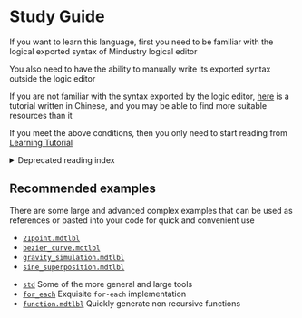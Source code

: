 # Study Guide
If you want to learn this language,
first you need to be familiar with the logical exported syntax of Mindustry logical editor

You also need to have the ability to manually write its exported syntax outside the logic editor

If you are not familiar with the syntax exported by the logic editor,
[here](https://github.com/A4-Tacks/learn-mindustry-logic) is a tutorial written in Chinese,
and you may be able to find more suitable resources than it

If you meet the above conditions, then you only need to start reading from [Learning Tutorial](./learn.md)

<details markdown='1'><summary>Deprecated reading index</summary>

## The following is the recommended reading order
> [`value.mdtlbl`](./value.mdtlbl)<br/>
> [`mult_line_string.mdtlbl`](./mult_line_string.mdtlbl)<br/>
> [`dexp.mdtlbl`](./dexp.mdtlbl)<br/>
> [`print.mdtlbl`](./print.mdtlbl)<br/>
> [`sets.mdtlbl`](./sets.mdtlbl)<br/>
> [`op.mdtlbl`](./op.mdtlbl)<br/>
> [`op_expr.mdtlbl`](./op_expr.mdtlbl)<br/>
> [`control.mdtlbl`](./control.mdtlbl)<br/>
> [`control_plus.mdtlbl`](./control_plus.mdtlbl)<br/>
> [`control_block.mdtlbl`](./control_block.mdtlbl)<br/>
> [`cmps.mdtlbl`](./cmps.mdtlbl)<br/>
> [`insert_sort.mdtlbl`](./insert_sort.mdtlbl)<br/>
> [`switch.mdtlbl`](./switch.mdtlbl)<br/>
> [`const.mdtlbl`](./const.mdtlbl)<br/>
> [`inline_block.mdtlbl`](./inline_block.mdtlbl)<br/>
> [`take.mdtlbl`](./take.mdtlbl)<br/>
> [`compiling_eval.mdtlbl`](./compiling_eval.mdtlbl)<br/>
> [`cmp_deps.mdtlbl`](./cmp_deps.mdtlbl)<br/>
> [`switch_append.mdtlbl`](./switch_append.mdtlbl)<br/>
> [`switch_catch.mdtlbl`](./switch_catch.mdtlbl)<br/>
> [`take2.mdtlbl`](./take2.mdtlbl)<br/>
> [`gswitch.mdtlbl`](./gswitch.mdtlbl)<br/>
> [`mul_takes_and_consts.mdtlbl`](./mul_takes_and_consts.mdtlbl)<br/>
> [`cmper.mdtlbl`](./cmper.mdtlbl)<br/>
> [`setres.mdtlbl`](./setres.mdtlbl)<br/>
> [`consted_dexp.mdtlbl`](./consted_dexp.mdtlbl)<br/>
> [`quick_dexp_take.mdtlbl`](./quick_dexp_take.mdtlbl)<br/>
> [`value_bind.mdtlbl`](./value_bind.mdtlbl)<br/>
> [`dexp_binder.mdtlbl`](./dexp_binder.mdtlbl)<br/>
> [`closured_value.mdtlbl`](./closured_value.mdtlbl)<br/>
> [`caller.mdtlbl`](./caller.mdtlbl)<br/>
> [`match.mdtlbl`](./match.mdtlbl)<br/>
> [`const_match.mdtlbl`](./const_match.mdtlbl)<br/>
> [`builtin_functions.mdtlbl`](./builtin_functions.mdtlbl)<br/>
> [`value_bind_ref.mdtlbl`](./value_bind_ref.mdtlbl)<br/>

If it is not listed in the above list,
you can watch it yourself after reading the above content.
The reading order can refer to the file creation order

There is also a [reference](./reference.md) manual,
You can read together with the above content

> [!WARNING]
> The version of the reference manual mentioned above is completely outdated.
> It may be useful for beginners, but advanced usage cannot constitute a language reference for use
>
> And the tutorial directory mentioned above is iterated step by step from ancient versions,
> and its style is very unsuitable for learning
>
> If you have any questions,
> it is recommended to ask directly in the issues and discussions

</details>

## Recommended examples
There are some large and advanced complex examples that can be used as references
or pasted into your code for quick and convenient use

- [`21point.mdtlbl`](./21point.mdtlbl)
- [`bezier_curve.mdtlbl`](./bezier_curve.mdtlbl)
- [`gravity_simulation.mdtlbl`](./gravity_simulation.mdtlbl)
- [`sine_superposition.mdtlbl`](./sine_superposition.mdtlbl)
* [`std`](./std) Some of the more general and large tools
* [`for_each`](./std/for_each.mdtlbl) Exquisite `for-each` implementation
* [`function.mdtlbl`](./std/function.mdtlbl) Quickly generate non recursive functions
